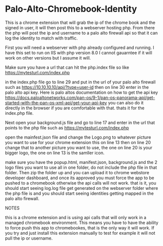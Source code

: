 # Palo-Alto-Chromebook-Identity
This is a chrome extension that will grab the ip of the chrome book and the signed in user, it will then post this to a webserver hosting php. From there the php will post the ip and username to a palo alto firewall api so that it can log the identity to match with traffic.

First you will need a webserver with php already configured and running. I have this set to run on IIS with php version 8.0 I cannot gauarntee if it will work on other versions but I assume it will.

Make sure you have a url that can hit the php.index file so like https://mytesturl.com/index.php

in the index.php file go to line 29 and put in the url of your palo alto firewall such as https://10.10.10.10/api/?type=user-id
then on line 30 enter in the palo alto api key. Here is palo altos documentation on how to get the api key https://docs.paloaltonetworks.com/pan-os/9-1/pan-os-panorama-api/get-started-with-the-pan-os-xml-api/get-your-api-key you can also do it directly in the browser if you are comfortable with that. 
thats it for the index.php file.

Next open your background.js file and go to line 17 and enter in the url that points to the php file such as https://mytesturl.com/index.php

open the mainfest.json file and change the Logo.png to whatever picture you want to use for your chrome extension this on line 13
then on line 20 change that to another picture you want to use, the one on line 20 is your bigger logo, the one on line 13 is the samller icon.

make sure you have the popup.html, manifest.json, background.js and the 2 logo files you want to use all in one folder, do not include the php file in that folder.
Then zip the folder up and you can upload it to chrome webstore developer dashboard, and once its approved you must force the app to be pushed to a chromebook otherwise the api calls will not work. that is it, you should start seeing log.log file get generated on the webserver folder where the php file is and you should start seeing identities getting mapped in the palo alto firewall.

NOTES

this is a chrome extension and is using api calls that will only work in a managed chromebook environment. This means you have to have the ability to force push this app to chromebookes, that is the only way it will work. If you try and just install this extension manually to test for example it will not pull the ip or username.
